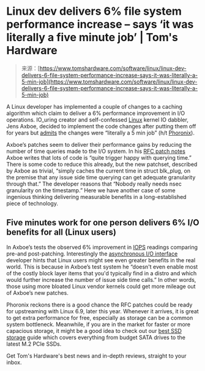 <!--yml
category: 未分类
date: 2024-05-27 14:52:37
-->

# Linux dev delivers 6% file system performance increase – says ‘it was literally a five minute job’ | Tom's Hardware

> 来源：[https://www.tomshardware.com/software/linux/linux-dev-delivers-6-file-system-performance-increase-says-it-was-literally-a-5-min-job](https://www.tomshardware.com/software/linux/linux-dev-delivers-6-file-system-performance-increase-says-it-was-literally-a-5-min-job)

A Linux developer has implemented a couple of changes to a caching algorithm which claim to deliver a 6% performance improvement in I/O operations. IO_uring creator and self-confessed [Linux](https://www.tomshardware.com/monitors/linux-is-the-only-os-to-support-diagonal-pc-monitor-mode-dev-champions-the-case-for-22-degree-rotation-computing) kernel IO dabbler, Jens Axboe, decided to implement the code changes after putting them off for years but [admits](https://twitter.com/axboe/status/1747016366891442220) the changes were “literally a 5 min job” (h/t [Phoronix](https://www.phoronix.com/news/Linux-Caching-Time-Block-IO)).

Axboe’s patches seem to deliver their performance gains by reducing the number of time queries made to the I/O system. In his [RFC patch notes](https://lore.kernel.org/linux-block/20240115215840.54432-1-axboe@kernel.dk/) Axboe writes that lots of code is “quite trigger happy with querying time.” There is some code to reduce this already, but the new patchset, described by Axboe as trivial, “simply caches the current time in struct blk_plug, on the premise that any issue side time querying can get adequate granularity through that.” The developer reasons that “Nobody really needs nsec granularity on the timestamp.” Here we have another case of some ingenious thinking delivering measurable benefits in a long-established piece of technology.

## Five minutes work for one person delivers 6% I/O benefits for all (Linux users)

In Axboe’s tests the observed 6% improvement in [IOPS](https://www.tomshardware.com/news/silicon-motion-unveils-montitan-sm8366-pcie-5-ssd-controller) readings comparing pre-and post-patching. Interestingly the [asynchronous I/O interface](https://unixism.net/loti/what_is_io_uring.html) developer hints that Linux users might see even greater benefits in the real world. This is because in Axboe’s test system he “doesn't even enable most of the costly block layer items that you'd typically find in a distro and which would further increase the number of issue side time calls.” In other words, those using more bloated Linux vendor kernels could get more mileage out of Axboe’s new patches.

Phoronix reckons there is a good chance the RFC patches could be ready for upstreaming with Linux 6.9, later this year. Whenever it arrives, it is great to get extra performance for free, especially as storage can be a common system bottleneck. Meanwhile, if you are in the market for faster or more capacious storage, it might be a good idea to check out our [best SSD storage](https://www.tomshardware.com/reviews/best-ssds,3891.html) guide which covers everything from budget SATA drives to the latest M.2 PCIe SSDs. 

Get Tom's Hardware's best news and in-depth reviews, straight to your inbox.